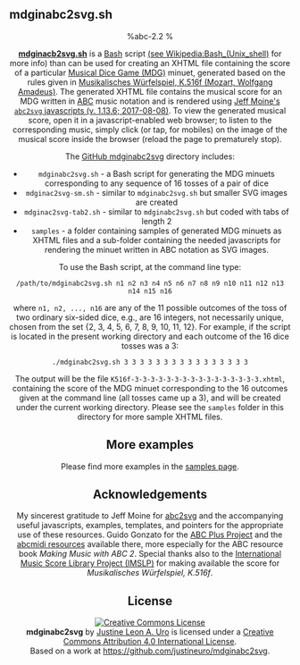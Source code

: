 ## mdginabc2svg.sh

<center>
<script src='js/abc2svg-1.js' type='text/javascript'></script>
<script src='js/abcemb-1.js' type='text/javascript'></script>
<script src='js/play-1.js' type='text/javascript'></script>
<style type='text/css'>
	svg {display:block}
</style>
<title>K516f-189874916791621</title>

<center>
%abc-2.2
%<![CDATA[
%%scale 0.75
%%pagewidth 20cm
%%bgcolor white
%%topspace 0
%%composerspace 0
%%leftmargin 0.80cm
%%rightmargin 0.80cm
X:189874916791621
T:7-7-7-7-7-7-7-7-7-7-7-7-7-7-7-7
%%setfont-1 Courier-Bold 12
T:$1K.516f::104:157:27:167:154:68:118:91:138:71:150:29:101:162:23:151::$0
T:$1Perm. No.: 189874916791621$0
M:3/8
L:1/8
Q:1/8=111
%%staves [1 2]
V:1 clef=treble
V:2 clef=bass
K:C
%1
[V:1]|: e/d/e/g/c'/g/ |\
[V:2]|: C,2z |\
%2
[V:1] e/d/e/g/c'/g/ |\
[V:2] C,2z |\
%3
[V:1] f/e/f/d/c/B/ |\
[V:2] [B,2G,2]z |\
%4
[V:1] cc/d/e |\
[V:2] [E,2C,2]z |\
%5
[V:1] d/^c/d/^f/a/f/ |\
[V:2] C,2z |\
%6
[V:1] gb/g/d/g/ |\
[V:2] B,,2z |\
%7
[V:1] e/a/g/b/^f/a/ \
[V:2] C,D,D,, \
%8a
[V:1]|1 [g2d2B2G2]z :|2
[V:2]|1 G,,G,/=F,/E,/D,/ :|2
%8b
[V:1] [g2d2B2G2]z |:\
[V:2] G,,B,/G,/^F,/E,/ |:\
%9
[V:1] [^fdA]!trill!f2 |\
[V:2] D,,/D,/^C,/D,/^C,/D,/ |\
%10
[V:1] g/b/d'/b/g |\
[V:2] [D,2B,,2][D,B,,] |\
%11
[V:1] [ecG]!trill!e2 |\
[V:2] C,/B,,/C,/D,/E,/^F,/ |\
%12
[V:1] B/d/g/d/B |\
[V:2] G,2G,, |\
%13
[V:1] e/d/e/g/c'/g/ |\
[V:2] G,2 E, & C,2 C, |\
%14
[V:1] e/d/e/g/c'/g/ |\
[V:2] [G,2C,2][E,C,] |\
%15
[V:1] f/e/d/e/f/g/ |\
[V:2] A,/G,/F,/G,/A,/B,/ |\
%16
[V:1] c2z :|]
[V:2] C,G,,C,, :|]
%]]>
</center>

[**mdginacb2svg.sh**](https://github.com/justineuro/mdginabc2svg) is a [Bash](https://www.gnu.org/software/bash/) script [(see Wikipedia:Bash_(Unix_shell)](https://en.wikipedia.org/wiki/Bash_%28Unix_shell%29) for more info) than can be used for creating an XHTML file containing the score of a particular [Musical Dice Game (MDG)](https://en.wikipedia.org/wiki/Musikalisches_W%C3%BCrfelspiel) minuet, generated based on the rules given in  [Musikalisches Würfelspiel, K.516f (Mozart, Wolfgang Amadeus)](http://imslp.org/wiki/Musikalisches_W%C3%BCrfelspiel,_K.516f_(Mozart,_Wolfgang_Amadeus)).  The generated XHTML file contains the musical score for an MDG written in [ABC](http://www.abcnotation.com) music notation and is rendered using [Jeff Moine's `abc2svg` javascripts (v. 1.13.6; 2017-08-08)](http://moinejf.free.fr/js/index.html).  To view the generated musical score, open it in a javascript-enabled web browser; to listen to the corresponding music, simply click (or tap, for mobiles) on the image of the musical score inside the browser (reload the page to prematurely stop).

The [GitHub mdginabc2svg](https://github.com/justineuro/mdginabc2svg) directory includes:

* `mdginabc2svg.sh` - a Bash script for generating the MDG minuets corresponding to any sequence of 16 tosses of a pair of dice
* `mdginac2svg-sm.sh` - similar to `mdginabc2svg.sh` but smaller SVG images are created
* `mdginac2svg-tab2.sh` - similar to `mdginabc2svg.sh` but coded with tabs of length 2
* `samples` - a folder containing samples of generated MDG minuets as XHTML files and a sub-folder containing the needed javascripts for rendering the minuet written in ABC notation as SVG images.

To use the Bash script, at the command line type:

```
/path/to/mdginabc2svg.sh n1 n2 n3 n4 n5 n6 n7 n8 n9 n10 n11 n12 n13 n14 n15 n16
```
    
where `n1, n2, ..., n16` are any of the 11 possible outcomes of the toss of two ordinary six-sided dice, e.g., are 16 integers, not necessarily unique, chosen from the set {2, 3, 4, 5, 6, 7, 8, 9, 10, 11, 12}.  For example, if the script is located in the present working directory and each outcome of the 16 dice tosses was a 3:

```
./mdginabc2svg.sh 3 3 3 3 3 3 3 3 3 3 3 3 3 3 3 3
```
The output will be the file `K516f-3-3-3-3-3-3-3-3-3-3-3-3-3-3-3-3.xhtml`, containing the score of the MDG minuet corresponding to the 16 outcomes given at the command line (all tosses came up a 3), and will be created under the current working directory.  Please see the `samples` folder in this directory for more sample XHTML files.

## More examples
Please find more examples in the [samples page](../samples/index.md).

## Acknowledgements
My sincerest gratitude to Jeff Moine for [abc2svg](http://moinejf.free.fr/js/index.html) and the accompanying useful javascripts, examples, templates, and pointers for the appropriate use of these resources. Guido Gonzato for the [ABC Plus Project](http://abcplus.sourceforge.net/) and the [abcmidi resources](http://abcplus.sourceforge.net/#abcMIDI) available there, more especially for the ABC resource book *Making Music with ABC 2*.  Special thanks also to the [International Music Score Library Project (IMSLP)](http://imslp.org/) for making available the score for *Musikalisches Würfelspiel, K.516f*.

## License
<a rel="license" href="http://creativecommons.org/licenses/by/4.0/"><img alt="Creative Commons License" style="border-width:0" src="https://i.creativecommons.org/l/by/4.0/80x15.png" /></a><br /><span xmlns:dct="http://purl.org/dc/terms/" property="dct:title"><b>mdginabc2svg</b></span> by <a xmlns:cc="http://creativecommons.org/ns#" href="https://github.com/justineuro/mdginabc2svg" property="cc:attributionName" rel="cc:attributionURL">Justine Leon A. Uro</a> is licensed under a <a rel="license" href="http://creativecommons.org/licenses/by/4.0/">Creative Commons Attribution 4.0 International License</a>.<br />Based on a work at <a xmlns:dct="http://purl.org/dc/terms/" href="https://github.com/justineuro/mdginabc2svg" rel="dct:source">https://github.com/justineuro/mdginabc2svg</a>.
